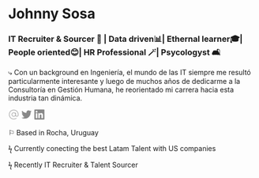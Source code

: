 # Johnny Sosa
### IT Recruiter & Sourcer 🔬 | Data driven📊| Ethernal learner🎓| People oriented😊| HR Professional 🪄| Psycologyst 🛋

⤷ Con un background en Ingeniería, el mundo de las IT siempre me resultó particularmente interesante y luego de muchos años de dedicarme a la Consultoría en Gestión Humana, he reorientado mi carrera hacia esta industria tan dinámica.


<a aligh="left" href="mailto:johnnysosa3@gmail.com" target="_blank" rel="noreferrer noopener"><img src="https://raw.githubusercontent.com/0xShapeShifter/dev-story/master/public/images/socials/at.svg" alt="Email" width="22" height="22" /></a> <a aligh="left" href="https://twitter.com/johnnysosa79" target="_blank" rel="noreferrer noopener"><img src="https://raw.githubusercontent.com/0xShapeShifter/dev-story/master/public/images/socials/twitter.svg" alt="Twitter" width="22" height="22" /></a> <a aligh="left" href="https://www.linkedin.com/in/rrhhuy" target="_blank" rel="noreferrer noopener"><img src="https://raw.githubusercontent.com/0xShapeShifter/dev-story/master/public/images/socials/linkedin.svg" alt="LinkedIn" width="22" height="22" /></a>


⚐ Based in Rocha, Uruguay

ϟ Currently conecting the best Latam Talent with US companies

ϟ Recently IT Recruiter & Talent Sourcer
